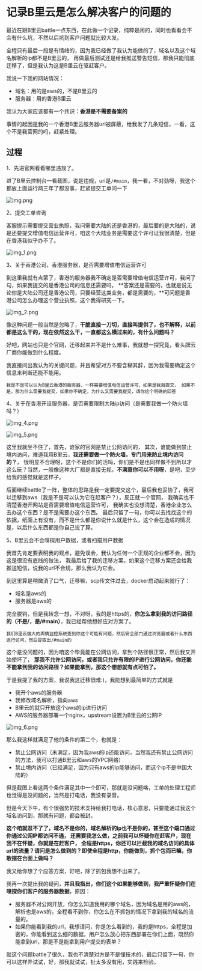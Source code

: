 # 记录B里云是怎么解决客户的问题的
最近在跟B里云battle一点东西，在此做一个记录，纯粹是闲的，同时也看看会不会有什么坑，不然以后坑到客户问题就比较大发。

全程只有最后一段是有情绪的，因为我已经做了我认为能做的了，域名以及这个域名解析的ip都不是B里云的，
再做最后测试还是给我推送警告短信，那我只能彻底迁移了，但是我认为这是B里云在驱赶客户。

我说一下我的网站情况：

- 域名：用的是aws的，不是B里云的
- 服务器：用的香港B里云

我认为大家应该都有一个共识：**香港是不需要备案的**

事情的起因是我的一个香港B里云服务器url被屏蔽，给我发了几条短信，一看，这个不是我官网的吗，赶紧处理。

## 过程

1、先进官网看看哪里违规了。

进了B里云控制台一看截图，说是违规，uri是`/#main`，我一看，不对劲呀，我这个都放上面运行两三年了都没事，赶紧提交工单问一下

![img.png](img.png)

2、提交工单咨询

客服提示需要提交营业执照，我问需要大陆的还是香港的，最后要的是大陆的，说是还要提交增值电信运营许可，咱这个大陆业务是需要这个许可证我很清楚，但是在香港我似乎办不了。

![img_1.png](img_1.png)

3、关于香港公司，香港服务器，是否需要增值电信运营许可

到这里我就有点蒙了，香港的服务器我不确定是否需要增值电信运营许可，我问了句，如果我提交的是香港公司的信息还需要吗，
**答案还是需要的，也就是说无论你是大陆公司还是香港公司，只要经营这类业务，都是需要的，**可问题是香港公司怎么办理这个营业执照，这个我得研究一下。

![img_2.png](img_2.png)

像这种问题一般当然是忽略了，**干脆直接一刀切，直接叫提供了，也不解释，以前都是这么干的，现在依然这么干，一直都这么横过来的，有什么问题吗？**

好吧，网站也只是个官网，迁移起来并不是什么难事，我就想一探究竟，看头牌云厂商你能做到什么程度。

我直接问出我认为的关键问题，并且希望对方不要含糊其辞，因为我需要确定这个信息来判断还能不能用。

`
我是不是可以认为B里云香港的服务器，一样需要增值电信运营许可，如果是我就提交，
如果不是，那为什么需要我提交，如果你不确定，为什么又需要我提交，请你给个明确的回答
`

4、关于在香港开设服务器，是否需要限制大陆ip访问（是需要我做一个防火墙吗？）

![img_4.png](img_4.png)

![img_5.png](img_5.png)

这里我就坐不住了，首先，谁家的官网是禁止公网访问的，
其次，谁能做到禁止境内访问，难道我用B里云，**我还需要做一个防火墙，专门用来防止境内访问的？**，
很明显不合理呀，这个不是你们的活吗，你们是不是也同样做不到所以才这么玩？当然，一般像这种大厂都是直接无视，**不满意你可以不用呀**，是吧，至少给我的感觉就是这样子。

后面继续battle了一阵，整体的思路是我一定要提交这个，最后我也妥协了，我可以迁移到aws（我是不是可以认为它在赶客户？），反正就一个官网，
我确实也不清楚香港开网站是否需要增值电信运营许可，
我确实也没想清楚，香港企业怎么去办这个东西？是不是需要办这个东西。
最后只留了一句，你可以去找找这个的依据，纸面上有没有，而不是什么都是你说什么就是什么，这个会在造成的情况是，以后什么东西都是你自己说了算。

5、B里云会不会嗅探用户数据，或者扫描用户数据

我首先肯定要表明我的观点，避免误会，我认为任何一个正规的企业都不会，因为这是很没有底线的做法，
我最后给了我的迁移方案，如果这个迁移方案还会给我推送短信，说我的url不合规，那么我认为它会。

到这里算是稍微消了口气，迁移嘛，scp传文件过去，docker启动起来就行了：

- 域名是aws的
- 服务器是aws的

完全脱钩，但是我转念一想，不对呀，我的是https的，**你怎么拿到我的访问路径的（不是/，是/#main）**，我已经帮他想好应对方案了。

`我们B里云强大的舆情监控系统查到你这个可能有问题，然后安全部门通过浏览器或者什么东西进行访问，然后提取出/#main的`

这个是没问题的，因为咱这个毕竟能在公网访问，拿到个路径很正常，然后我又开始使坏了，
**那我不允许公网访问，或者我只允许有限的IP进行公网访问，你还能不能拿到我的访问路径？如果能拿到，那这个想想就有点可怕了。**

于是我提了我的方案，我说我这迁移很难:)，我能想到最简单的方式就是

- 我开个aws的服务器
- 我修改域名解析，指向aws
- B里云的就只开放这个aws的ip进行访问
- AWS的服务器部署一个nginx，upstream设置为B里云的公网IP

![img_6.png](img_6.png)

那么我这样就满足了他的条件的第二个，也就是：

- 禁止公网访问（未满足，因为我aws的ip还能访问，当然我还有禁止公网访问的方法，我可以打通B里云和aws的VPC网络）
- 禁止境内访问（已经满足，因为只有aws的ip能够访问，而这个ip不是中国大陆的）

但是截图上看这两个条件满足其中一个即可，那就是没问题咯，工单的处理工程师也觉得是没问题的，当然是打电话，我没有录音。

但是今天下午，有个很强势的技术支持给我打电话，核心意思，只要能通过我这个域名访问到，那就有问题，都会被封。

**这个咱就忍不了了，域名不是你的，域名解析的ip也不是你的，甚至这个端口通过你通过公网IP都访问不通，
还需要我怎么做，之前我可以怀疑你在赶客户，现在我不在怀疑，你就是在赶客户，
全程是https，你还可以拦截我的域名访问的具体url的流量？请问是怎么做到的？即使全程是http，你能做到，抓个包而已嘛，你敢摆在台面上做吗？**

我又给你想了个应答方案，好吧，除了抓包我想不出来了。

我再一次提出我的疑问，**并且我指出，你们这个如果能够做到，我严重怀疑你们在嗅探你们客户的服务器数据**，原因：

- 服务器不对公网开放，你怎么知道我用的哪个域名，因为域名是用的aws的，解析也是aws的，全程看不到你，你怎么在不抓包的情况下拿到我的域名的流量的。
- 如果你能看到我的url，我想请问，你是怎么看到的，我的是https，全程是加密的，你能看到这么细的数据，用户怎么放心把东西部署在你们上面，既然你能拿到url，那是不是能拿到用户提交的表单？

就这个问题battle了很久，我也不清楚对方是不是懂技术的，最后只留下一句，你可以这样弄试试，好，那我就试试，扯太多没有用，实践来检验。
